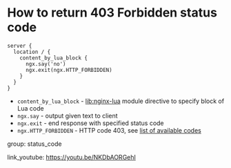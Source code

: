 # How to return 403 Forbidden status code

```nginx
server {
  location / {
    content_by_lua_block {
      ngx.say('no')
      ngx.exit(ngx.HTTP_FORBIDDEN)
    }
  }
}
```

- `content_by_lua_block` - [lib:nginx-lua](/nginx-lua/how-to-install-nginx-lua-module-in-ubuntu-ubuntuversion) module directive to specify block of Lua code
- `ngx.say` - output given text to client
- `ngx.exit` - end response with specified status code
- `ngx.HTTP_FORBIDDEN` - HTTP code 403, see [list of available codes](https://github.com/openresty/lua-nginx-module#http-status-constants)

group: status_code


link_youtube: https://youtu.be/NKDbAORGehI
